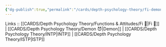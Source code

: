 ```yaml
---
{"dg-publish":true,"permalink":"/cards/depth-psychology-theory/fi-demon/","created":"2023-01-05T12:02:57.734+01:00","updated":"2023-02-26T16:45:13.323+01:00"}
---
```


Links :: [[CARDS/Depth Psychology Theory/Functions & Attitudes/Fi 🔱\|Fi 🔱]] | [[CARDS/Depth Psychology Theory/Demon 😈\|Demon]] | [[CARDS/Depth Psychology Theory/INTP\|INTP]] | [[CARDS/Depth Psychology Theory/ISTP\|ISTP]]
